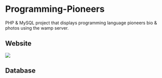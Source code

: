 # Programming-Pioneers
PHP &amp; MySQL project that displays programming language pioneers bio &amp; photos using the wamp server.

## Website

 ![](https://github.com/avrilkey/Programming-Pioneers/blob/main/ezgif.com-gif-maker.gif)


## Database
